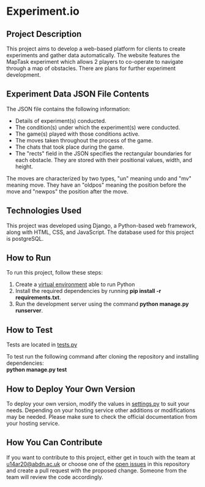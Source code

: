 # Experiment.io

## Project Description
This project aims to develop a web-based platform for clients to create experiments and gather data automatically. The website features the MapTask experiment which allows 2 players to co-operate to navigate through a map of obstacles. There are plans for further experiment development.

## Experiment Data JSON File Contents
The JSON file contains the following information:

- Details of experiment(s) conducted.
- The condition(s) under which the experiment(s) were conducted.
- The game(s) played with those conditions active.
- The moves taken throughout the process of the game.
- The chats that took place during the game.
- The "rects" field in the JSON specifies the rectangular boundaries for each obstacle. They are stored with their positional values, width, and height.

The moves are characterized by two types, "un" meaning undo and "mv" meaning move. They have an "oldpos" meaning the position before the move and "newpos" the position after the move.

## Technologies Used
This project was developed using Django, a Python-based web framework, along with HTML, CSS, and JavaScript. The database used for this project is postgreSQL.

## How to Run
To run this project, follow these steps:
1. Create a [virtual environment](https://docs.python.org/3/library/venv.html) able to run Python
2. Install the required dependencies by running **pip install -r requirements.txt**.
3. Run the development server using the command **python manage.py runserver**.

## How to Test
Tests are located in [tests.py](accounts/tests.py)

To test run the following command after cloning the repository and installing dependencies:\
**python manage.py test**

## How to Deploy Your Own Version
To deploy your own version, modify the values in [settings.py](game_website/settings.py) to suit your needs.
Depending on your hosting service other additions or modifications may be needed. Please make sure to check the official documentation from your hosting service.

## How You Can Contribute
If you want to contribute to this project, either get in touch with the team at u14ar20@abdn.ac.uk or choose one of the [open issues](https://github.com/12calert/ProjectCS3028/issues) in this repository and create a pull request with the proposed change. Someone from the team will review the code accordingly.
